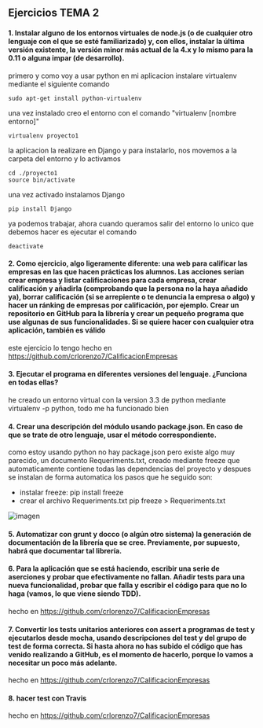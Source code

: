 ## Ejercicios TEMA 2
#### 1. Instalar alguno de los entornos virtuales de node.js (o de cualquier otro lenguaje con el que se esté familiarizado) y, con ellos, instalar la última versión existente, la versión minor más actual de la 4.x y lo mismo para la 0.11 o alguna impar (de desarrollo).

primero y como voy a usar python en mi aplicacion instalare virtualenv mediante el siguiente comando

    sudo apt-get install python-virtualenv

una vez instalado creo el entorno con el comando "virtualenv [nombre entorno]"

    virtualenv proyecto1

la aplicacion la realizare en Django y para instalarlo, nos movemos a la carpeta del entorno y lo activamos

    cd ./proyecto1
    source bin/activate

una vez activado instalamos Django
  
    pip install Django

ya podemos trabajar, ahora cuando queramos salir del entorno lo unico que debemos hacer es ejecutar el comando

    deactivate


#### 2. Como ejercicio, algo ligeramente diferente: una web para calificar las empresas en las que hacen prácticas los alumnos. Las acciones serían crear empresa y listar calificaciones para cada empresa, crear calificación y añadirla (comprobando que la persona no la haya añadido ya), borrar calificación (si se arrepiente o te denuncia la empresa o algo) y hacer un ránking de empresas por calificación, por ejemplo. Crear un repositorio en GitHub para la librería y crear un pequeño programa que use algunas de sus funcionalidades. Si se quiere hacer con cualquier otra aplicación, también es válido
este ejercicio lo tengo hecho en https://github.com/crlorenzo7/CalificacionEmpresas


#### 3. Ejecutar el programa en diferentes versiones del lenguaje. ¿Funciona en todas ellas?

he creado un entorno virtual con la version 3.3 de python mediante virtualenv -p python, todo me ha funcionado bien

#### 4. Crear una descripción del módulo usando package.json. En caso de que se trate de otro lenguaje, usar el método correspondiente.

como estoy usando python no hay package.json pero existe algo muy parecido, un documento Requeriments.txt, creado mediante freeze que automaticamente contiene todas las dependencias del proyecto y despues se instalan de forma automatica
los pasos que he seguido son:
  - instalar freeze:
    pip install freeze
  - crear el archivo Requeriments.txt
    pip freeze > Requeriments.txt

![imagen](http://i63.tinypic.com/213mb15.png)

#### 5. Automatizar con grunt y docco (o algún otro sistema) la generación de documentación de la librería que se cree. Previamente, por supuesto, habrá que documentar tal librería.

#### 6. Para la aplicación que se está haciendo, escribir una serie de aserciones y probar que efectivamente no fallan. Añadir tests para una nueva funcionalidad, probar que falla y escribir el código para que no lo haga (vamos, lo que viene siendo TDD).
hecho en https://github.com/crlorenzo7/CalificacionEmpresas

#### 7. Convertir los tests unitarios anteriores con assert a programas de test y ejecutarlos desde mocha, usando descripciones del test y del grupo de test de forma correcta. Si hasta ahora no has subido el código que has venido realizando a GitHub, es el momento de hacerlo, porque lo vamos a necesitar un poco más adelante.
hecho en https://github.com/crlorenzo7/CalificacionEmpresas

#### 8. hacer test con Travis
hecho en https://github.com/crlorenzo7/CalificacionEmpresas
